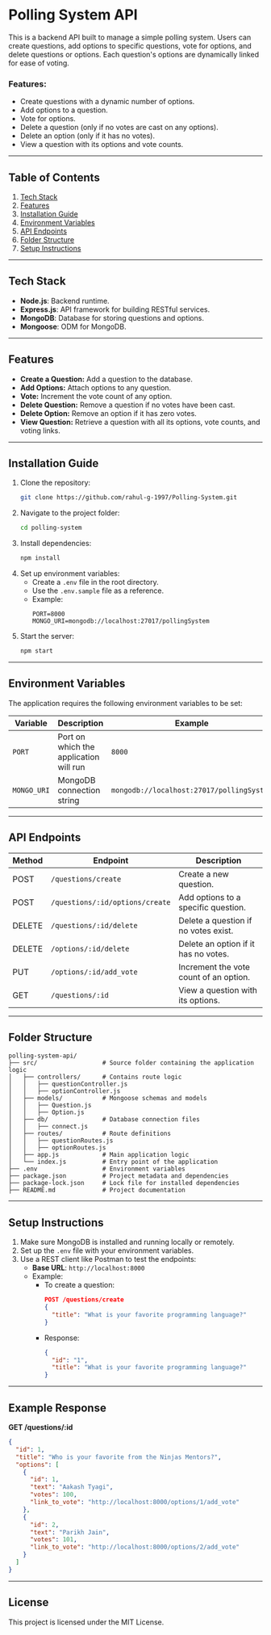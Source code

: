 # Polling System API

This is a backend API built to manage a simple polling system. Users can create questions, add options to specific questions, vote for options, and delete questions or options. Each question's options are dynamically linked for ease of voting.

### Features:

- Create questions with a dynamic number of options.
- Add options to a question.
- Vote for options.
- Delete a question (only if no votes are cast on any options).
- Delete an option (only if it has no votes).
- View a question with its options and vote counts.

---

## **Table of Contents**

1. [Tech Stack](#tech-stack)
2. [Features](#features)
3. [Installation Guide](#installation-guide)
4. [Environment Variables](#environment-variables)
5. [API Endpoints](#api-endpoints)
6. [Folder Structure](#folder-structure)
7. [Setup Instructions](#setup-instructions)

---

## **Tech Stack**

- **Node.js**: Backend runtime.
- **Express.js**: API framework for building RESTful services.
- **MongoDB**: Database for storing questions and options.
- **Mongoose**: ODM for MongoDB.

---

## **Features**

- **Create a Question:** Add a question to the database.
- **Add Options:** Attach options to any question.
- **Vote:** Increment the vote count of any option.
- **Delete Question:** Remove a question if no votes have been cast.
- **Delete Option:** Remove an option if it has zero votes.
- **View Question:** Retrieve a question with all its options, vote counts, and voting links.

---

## **Installation Guide**

1. Clone the repository:
   ```bash
   git clone https://github.com/rahul-g-1997/Polling-System.git
   ```
2. Navigate to the project folder:
   ```bash
   cd polling-system
   ```
3. Install dependencies:
   ```bash
   npm install
   ```
4. Set up environment variables:
   - Create a `.env` file in the root directory.
   - Use the `.env.sample` file as a reference.
   - Example:
     ```
     PORT=8000
     MONGO_URI=mongodb://localhost:27017/pollingSystem
     ```
5. Start the server:
   ```bash
   npm start
   ```

---

## **Environment Variables**

The application requires the following environment variables to be set:

| Variable    | Description                            | Example                                   |
| ----------- | -------------------------------------- | ----------------------------------------- |
| `PORT`      | Port on which the application will run | `8000`                                    |
| `MONGO_URI` | MongoDB connection string              | `mongodb://localhost:27017/pollingSystem` |

---

## **API Endpoints**

| Method | Endpoint                        | Description                            |
| ------ | ------------------------------- | -------------------------------------- |
| POST   | `/questions/create`             | Create a new question.                 |
| POST   | `/questions/:id/options/create` | Add options to a specific question.    |
| DELETE | `/questions/:id/delete`         | Delete a question if no votes exist.   |
| DELETE | `/options/:id/delete`           | Delete an option if it has no votes.   |
| PUT    | `/options/:id/add_vote`         | Increment the vote count of an option. |
| GET    | `/questions/:id`                | View a question with its options.      |

---

## **Folder Structure**

```plaintext
polling-system-api/
├── src/                  # Source folder containing the application logic
│   ├── controllers/      # Contains route logic
│   │   ├── questionController.js
│   │   ├── optionController.js
│   ├── models/           # Mongoose schemas and models
│   │   ├── Question.js
│   │   ├── Option.js
│   ├── db/               # Database connection files
│   │   ├── connect.js
│   ├── routes/           # Route definitions
│   │   ├── questionRoutes.js
│   │   ├── optionRoutes.js
│   ├── app.js            # Main application logic
│   └── index.js          # Entry point of the application
├── .env                  # Environment variables
├── package.json          # Project metadata and dependencies
├── package-lock.json     # Lock file for installed dependencies
├── README.md             # Project documentation
```

---

## **Setup Instructions**

1. Make sure MongoDB is installed and running locally or remotely.
2. Set up the `.env` file with your environment variables.
3. Use a REST client like Postman to test the endpoints:
   - **Base URL**: `http://localhost:8000`
   - Example:
     - To create a question:
       ```json
       POST /questions/create
       {
         "title": "What is your favorite programming language?"
       }
       ```
     - Response:
       ```json
       {
         "id": "1",
         "title": "What is your favorite programming language?"
       }
       ```

---

## **Example Response**

**GET /questions/:id**

```json
{
  "id": 1,
  "title": "Who is your favorite from the Ninjas Mentors?",
  "options": [
    {
      "id": 1,
      "text": "Aakash Tyagi",
      "votes": 100,
      "link_to_vote": "http://localhost:8000/options/1/add_vote"
    },
    {
      "id": 2,
      "text": "Parikh Jain",
      "votes": 101,
      "link_to_vote": "http://localhost:8000/options/2/add_vote"
    }
  ]
}
```

---

## **License**

This project is licensed under the MIT License.
